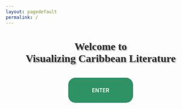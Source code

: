 ```yaml
---
layout: pagedefault
permalink: /
---
```


<div class="row">
<div class="col-sm-1">

</div>

<div class="col-sm-10">
<h1> Welcome to <br> Visualizing Caribbean Literature</h1>
<div class="button">
<a href="{{ site.baseurl }}/home/"> ENTER</a>
</div>
</div>

<div class="col-sm-1">

</div>

</div>

<style>

@-webkit-keyframes bg-scrolling-reverse {
	100% {
		background-position: 300% 0px;
	}
}
@-moz-keyframes bg-scrolling-reverse {
	100% {
		background-position: 300% 0px;
	}
}
@-o-keyframes bg-scrolling-reverse {
	100% {
		background-position: 300% 0px;
	}
}
@keyframes bg-scrolling-reverse {
	100% {
		background-position: 300% 0px;
	}
}
@-webkit-keyframes bg-scrolling {
	0% {
		background-position: 0px 0px;
	}
}
@-moz-keyframes bg-scrolling {
	0% {
		background-position: 0px 0px;
	}
}
@-o-keyframes bg-scrolling {
	0% {
		background-position: 0px 0px;
	}
}
@keyframes bg-scrolling {
	0% {
		background-position: 0px 0px;
	}
}

/* Animation End */

body{
	background: url(" {{ site.baseurl }}/assets/img/background-3.png");
	background-attachment: fixed;
	/* Add Animation */
	-webkit-animation: bg-scrolling-reverse 30s infinite;
	/* Safari 4+ */
	-moz-animation: bg-scrolling-reverse 30s infinite;
	/* Fx 5+ */
	-o-animation: bg-scrolling-reverse 30s infinite;
	/* Opera 12+ */
	animation: bg-scrolling-reverse 30s infinite;
	/* IE 10+ */
	-webkit-animation-timing-function: linear;
	-moz-animation-timing-function: linear;
	-o-animation-timing-function: linear;
	animation-timing-function: linear;
}

.background {
    background: none;
}

.overlay {
    background: none;
}

.col-sm-10 h1 {
    font-family: Arial Black;
    text-shadow: 2px 2px 3px #999;
}

.col-sm-10 {
    text-align: center;
    opacity: 0.9;
}

nav.navbar-0.navbar-expand-lg.navbar-dark.bg-dark {
    display: none;
}

.footer {
    display: none;
}

.button a {
    color: #fff;
    background: #198754;
    text-decoration: none;
    padding: 25px 63px;
    border-radius: 19px;
    font-weight: 600;
}

.button {
    margin-top: 60px;
}

</style>